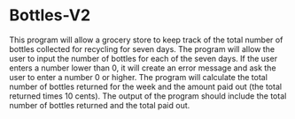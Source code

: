 # Bottles-V2

This program will allow a grocery store to keep track of the total number of bottles collected for recycling for seven days. The program will allow the user to input the number of bottles for each of the seven days. If the user enters a number lower than 0, it will create an error message and ask the user to enter a number 0 or higher. The program will calculate the total number of bottles returned for the week and the amount paid out (the total returned times 10 cents). The output of the program should include the total number of bottles returned and the total paid out.
